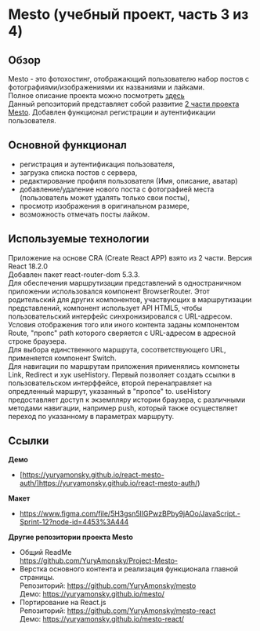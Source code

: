 # Mesto (учебный проект, часть 3 из 4)

## Обзор
Mesto - это фотохостинг, отображающий пользователю набор постов с фотографиями/изображениями их названиями и лайками.  
Полное описание проекта можно посмотреть [здесь](https://github.com/YuryAmonsky/Project-Mesto-)  
Данный репозиторий представляет собой развитие [2 части проекта Mesto](https://github.com/YuryAmonsky/mesto). Добавлен функционал регистрации и аутентификации пользователя.  

## Основной функционал
 - регистрация и аутентификация пользователя,
 - загрузка списка постов с сервера,
 - редактирование профиля пользователя (Имя, описание, аватар)
 - добавление/удаление нового поста с фотографией места (пользователь может удалять только свои посты),
 - просмотр изображения в оригинальном размере,
 - возможность отмечать посты лайком. 

## Используемые технологии  
Приложение на основе CRA (Create React APP) взято из 2 части. Версия React 18.2.0  
Добавлен пакет react-router-dom 5.3.3.  
Для обеспечения маршрутизации представлений в одностраничном приложении использовался компонент BrowserRouter. Этот родительский для других компонентов, участвующих в маршрутизации представлений, компонент использует API HTML5, чтобы пользовательский интерфейс синхронизировался с URL-адресом.  
Условия отображения того или иного контента заданы компонентом Route, "пропс" path которого сверяется с URL-адресом в адресной строке браузера.  
Для выбора единственного маршрута, сосответствующего URL, применяется компонент Switch.  
Для навигации по маршрутам приложения применялись компонеты Link, Redirect и хук useHistory. Первый позволяет создать ссылки в пользовательском интерффейсе, второй перенаправляет на опредленный маршрут, указанный в "пропсе" to. useHistory предоставляет доступ к  экземпляру истории браузера, с различными методами навигации, например push, который также осуществляет переход по указанному в параметрах маршруту.

## Ссылки
**Демо**
* [https://yuryamonsky.github.io/react-mesto-auth/]https://yuryamonsky.github.io/react-mesto-auth/)  
  
**Макет**  
* https://www.figma.com/file/5H3gsn5lIGPwzBPby9jAOo/JavaScript.-Sprint-12?node-id=4453%3A444  
  
**Другие репозитории проекта Mesto**
* Общий ReadMe   
  https://github.com/YuryAmonsky/Project-Mesto-  
* Верстка основного контента и реализация функционала главной страницы.  
   Репозиторий: https://github.com/YuryAmonsky/mesto  
   Демо: https://yuryamonsky.github.io/mesto/    
* Портирование на React.js  
   Репозиторий: https://github.com/YuryAmonsky/mesto-react  
   Демо: https://yuryamonsky.github.io/mesto-react/  
